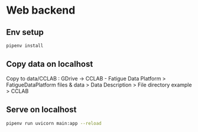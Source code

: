 # Web backend

## Env setup

```bash
pipenv install
```

## Copy data on localhost

Copy to data/CCLAB :
GDrive -> CCLAB - Fatigue Data Platform > FatigueDataPlatform files & data > Data Description > File directory example > CCLAB


## Serve on localhost

```bash
pipenv run uvicorn main:app --reload
```
